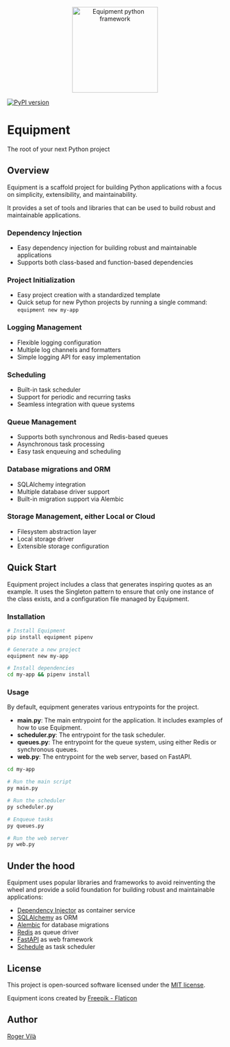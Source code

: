 <p align="center"><img src="https://rogervila.es/static/img/equipment-logo.png" alt="Equipment python framework" height="200" /></p>

[![PyPI version](https://badge.fury.io/py/equipment.svg)](https://badge.fury.io/py/equipment)

# Equipment

The root of your next Python project

## Overview

Equipment is a scaffold project for building Python applications with a focus on simplicity, extensibility, and maintainability.

It provides a set of tools and libraries that can be used to build robust and maintainable applications.

### Dependency Injection
- Easy dependency injection for building robust and maintainable applications
- Supports both class-based and function-based dependencies

### Project Initialization
- Easy project creation with a standardized template
- Quick setup for new Python projects by running a single command: `equipment new my-app`

### Logging Management
- Flexible logging configuration
- Multiple log channels and formatters
- Simple logging API for easy implementation

### Scheduling
- Built-in task scheduler
- Support for periodic and recurring tasks
- Seamless integration with queue systems

### Queue Management
- Supports both synchronous and Redis-based queues
- Asynchronous task processing
- Easy task enqueuing and scheduling

### Database migrations and ORM
- SQLAlchemy integration
- Multiple database driver support
- Built-in migration support via Alembic

### Storage Management, either Local or Cloud
- Filesystem abstraction layer
- Local storage driver
- Extensible storage configuration

## Quick Start

Equipment project includes a class that generates inspiring quotes as an example.
It uses the Singleton pattern to ensure that only one instance of the class exists, and a configuration file managed by Equipment.

### Installation
```bash
# Install Equipment
pip install equipment pipenv

# Generate a new project
equipment new my-app

# Install dependencies
cd my-app && pipenv install
```

### Usage

By default, equipment generates various entrypoints for the project.
- **main.py**: The main entrypoint for the application. It includes examples of how to use Equipment.
- **scheduler.py**: The entrypoint for the task scheduler.
- **queues.py**: The entrypoint for the queue system, using either Redis or synchronous queues.
- **web.py**: The entrypoint for the web server, based on FastAPI.

```bash
cd my-app

# Run the main script
py main.py

# Run the scheduler
py scheduler.py

# Enqueue tasks
py queues.py

# Run the web server
py web.py
```

## Under the hood

Equipment uses popular libraries and frameworks to avoid reinventing the wheel and provide a solid foundation for building robust and maintainable applications:

- [Dependency Injector](https://python-dependency-injector.ets-labs.org/) as container service
- [SQLAlchemy](https://www.sqlalchemy.org/) as ORM
- [Alembic](https://alembic.sqlalchemy.org/en/latest/) for database migrations
- [Redis](https://redis.io/) as queue driver
- [FastAPI](https://fastapi.tiangolo.com/) as web framework
- [Schedule](https://schedule.readthedocs.io/en/stable/) as task scheduler

## License

This project is open-sourced software licensed under the [MIT license](https://opensource.org/licenses/MIT).

Equipment icons created by <a href="https://www.flaticon.com/free-icons/toolbox">Freepik - Flaticon</a>

## Author

[Roger Vilà](https://github.com/rogervila)
